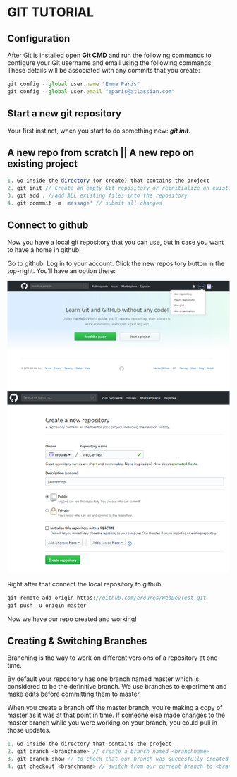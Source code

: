# GIT TUTORIAL

## Configuration

After Git is installed open **Git CMD** and run the following commands to configure your Git username and email using the following commands.
These details will be associated with any commits that you create:

```js
git config --global user.name "Emma Paris"
git config --global user.email "eparis@atlassian.com"
```

## Start a new git repository

Your first instinct, when you start to do something new:  ***git init***.

## A new repo from scratch || A new repo on existing project

```js
1. Go inside the directory (or create) that contains the project 
2. git init // Create an empty Git repository or reinitialize an existing one
3. git add . //add ALL existing files into the repository
4. git commmit -m 'message' // submit all changes
```

## Connect to github

Now you have a local git repository that you can use, but in case you want to have a home in github:

Go to github.
Log in to your account.
Click the new repository button in the top-right. You’ll have an option there:

![Alternate text](resources\0.png)
![Alternate text](resources\1.png)

Right after that connect the local repository to github

````js
git remote add origin https://github.com/eroures/WebDevTest.git 
git push -u origin master
````

Now we have our repo created and working!

## Creating & Switching Branches

Branching is the way to work on different versions of a repository at one time.

By default your repository has one branch named master which is considered to be the definitive branch. We use branches to experiment and make edits before committing them to master.

When you create a branch off the master branch, you’re making a copy of master as it was at that point in time. If someone else made changes to the master branch while you were working on your branch, you could pull in those updates.

```js
1. Go inside the directory that contains the project 
2. git branch <branchname> // create a branch named <branchname>
3. git branch-show // to check that our branch was succesfully created
4. git checkout <branchname> // switch from our current branch to <branchname>
```
